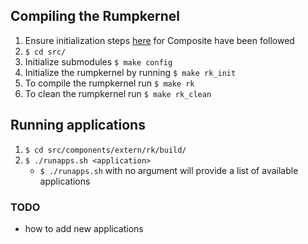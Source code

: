 ## Compiling the Rumpkernel
1. Ensure initialization steps [here](https://github.com/gwsystems/composite/blob/rumpkernel/doc/README.md) for Composite have been followed 
2. `$ cd src/`
3. Initialize submodules `$ make config`
4. Initialize the rumpkernel by running `$ make rk_init`
5. To compile the rumpkernel run `$ make rk`
6. To clean the rumpkernel run `$ make rk_clean`

## Running applications
1. `$ cd src/components/extern/rk/build/`
2. `$ ./runapps.sh <application>` 
    * `$ ./runapps.sh` with no argument will provide a list of available applications

### TODO
* how to add new applications
